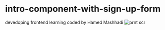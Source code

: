 # intro-component-with-sign-up-form
devedoping frontend learning
coded by Hamed Mashhadi
![prnt scr](https://user-images.githubusercontent.com/90490768/136710475-d38b0f29-bb70-49a2-be91-c753ce3e14be.png)
